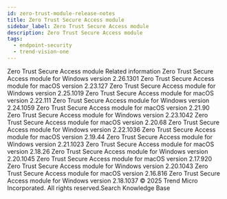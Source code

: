 ```yaml
---
id: zero-trust-module-release-notes
title: Zero Trust Secure Access module
sidebar_label: Zero Trust Secure Access module
description: Zero Trust Secure Access module
tags:
  - endpoint-security
  - trend-vision-one
---
```


 Zero Trust Secure Access module Related information Zero Trust Secure Access module for Windows version 2.26.1301 Zero Trust Secure Access module for macOS version 2.23.127 Zero Trust Secure Access module for Windows version 2.25.1019 Zero Trust Secure Access module for macOS version 2.22.111 Zero Trust Secure Access module for Windows version 2.24.1059 Zero Trust Secure Access module for macOS version 2.21.90 Zero Trust Secure Access module for Windows version 2.23.1042 Zero Trust Secure Access module for macOS version 2.20.68 Zero Trust Secure Access module for Windows version 2.22.1036 Zero Trust Secure Access module for macOS version 2.19.44 Zero Trust Secure Access module for Windows version 2.21.1023 Zero Trust Secure Access module for macOS version 2.18.26 Zero Trust Secure Access module for Windows version 2.20.1045 Zero Trust Secure Access module for macOS version 2.17.920 Zero Trust Secure Access module for Windows version 2.20.1043 Zero Trust Secure Access module for macOS version 2.16.816 Zero Trust Secure Access module for Windows version 2.18.1037 © 2025 Trend Micro Incorporated. All rights reserved.Search Knowledge Base